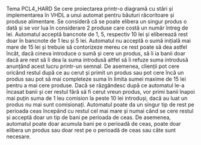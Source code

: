 Tema PCL4_HARD
Se cere proiectarea printr-o diagramă cu stări și implementarea în VHDL a unui automat pentru băuturi răcoritoare și produse alimentare. Se consideră că se poate elibera un singur produs o dată și se vor lua în considerare 2 produse care costă un număr întreg de lei. Automatul acceptă bancnote de 1, 5, respectiv 10 lei și eliberează rest doar în bancnote de 1 leu și 5 lei. Automatul nu acceptă o sumă inițială mai mare de 15 lei și trebuie să contorizeze mereu ce rest poate să dea astfel încât, dacă cineva introduce o sumă și cere un produs, să îi ia banii doar dacă are rest să îi dea la suma introdusă altfel să îi refuze suma introdusă anunțând acest lucru printr-un semnal. De asemenea, clienții pot cere oricând restul după ce au cerut și primit un produs sau pot cere încă un produs sau pot să mai completeze suma în limita sumei maxime de 15 lei pentru a mai cere produse. Dacă se răzgândesc după ce automatul le-a încasat banii și cer restul fără să fi cerut vreun produs, vor primi banii înapoi mai puțin suma de 1 leu comision la peste 10 lei introduși, dacă au luat un produs nu mai sunt comisionați. Automatul poate da un singur tip de rest pe perioada ceas începând cu restul cel mai mare și numai când se cere restul și acceptă doar un tip de bani pe perioada de ceas. De asemenea, automatul poate doar acumula bani pe o perioadă de ceas, poate doar elibera un produs sau doar rest pe o perioadă de ceas sau câte sunt necesare.
